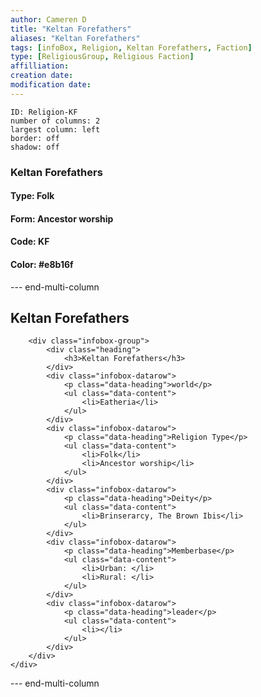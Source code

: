 ```yaml
---
author: Cameren D
title: "Keltan Forefathers"
aliases: "Keltan Forefathers"
tags: [infoBox, Religion, Keltan Forefathers, Faction]
type: [ReligiousGroup, Religious Faction]
affilliation: 
creation date:  
modification date: 
---
```



```start-multi-column  
ID: Religion-KF  
number of columns: 2  
largest column: left
border: off
shadow: off
```

### Keltan Forefathers

#### Type: Folk

#### Form: Ancestor worship

#### Code: KF

#### **Color:** #e8b16f

--- end-multi-column
<html>
    <div class="infobox">
        <div class="heading">
            <h2>Keltan Forefathers</h2>
        </div>

        <div class="infobox-group">
            <div class="heading">
                <h3>Keltan Forefathers</h3>
            </div>
            <div class="infobox-datarow">
                <p class="data-heading">world</p>
                <ul class="data-content">
                    <li>Eatheria</li>
                </ul>
            </div>
            <div class="infobox-datarow">
                <p class="data-heading">Religion Type</p>
                <ul class="data-content">
                    <li>Folk</li>
                    <li>Ancestor worship</li>
                </ul>
            </div>
            <div class="infobox-datarow">
                <p class="data-heading">Deity</p>
                <ul class="data-content">
                    <li>Brinserarcy, The Brown Ibis</li>
                </ul>
            </div>
            <div class="infobox-datarow">
                <p class="data-heading">Memberbase</p>
                <ul class="data-content">
                    <li>Urban: </li>
                    <li>Rural: </li>
                </ul>
            </div>
            <div class="infobox-datarow">
                <p class="data-heading">leader</p>
                <ul class="data-content">
                    <li></li>
                </ul>
            </div>
        </div>
    </div>
</div>
</html>

--- end-multi-column
